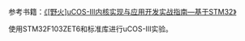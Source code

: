 参考书籍：[《[野火]uCOS-III内核实现与应用开发实战指南—基于STM32》](https://doc.embedfire.com/rtos/ucos/zh/latest/index.html)

使用STM32F103ZET6和标准库进行uCOS-III实验。
